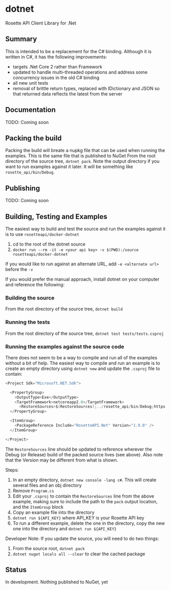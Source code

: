 # dotnet

Rosette API Client Library for .Net

## Summary

This is intended to be a replacement for the C# binding.  Although it is written in C#, it has the following improvements:

- targets .Net Core 2 rather than Framework
- updated to handle multi-threaded operations and address some concurrency issues in the old C# binding
- all new unit tests
- removal of brittle return types, replaced with IDictionary and JSON so that returned data reflects the latest from the server

## Documentation

TODO: Coming soon

## Packing the build

Packing the build will breate a nupkg file that can be used when running the examples.  This is the same file that is published to NuGet
From the root directory of the source tree, `dotnet pack`.  Note the output directory if you want to run examples against it later.  It will be something like `rosette_api/bin/Debug`.

## Publishing

TODO: Coming soon

## Building, Testing and Examples

The easiest way to build and test the source and run the examples against it is to use `rosetteapi/docker-dotnet`

1. cd to the root of the dotnet source
1. `docker run --rm -it -e <your api key> -v $(PWD):/source rosetteapi/docker-dotnet`

If you would like to run against an alternate URL, add `-e <alternate url>` before the `-v`

If you would prefer the manual approach, install dotnet on your computer and reference the following:

### Building the source

From the root directory of the source tree, `dotnet build`

### Running the tests

From the root directory of the source tree, `dotnet test tests/tests.csproj`

### Running the examples against the source code

There does not seem to be a way to compile and run all of the examples without a bit of help. The easiest way to compile and run an example is to create an empty directory using `dotnet new` and update the `.csproj` file to contain:

```csharp
<Project Sdk="Microsoft.NET.Sdk">

  <PropertyGroup>
    <OutputType>Exe</OutputType>
    <TargetFramework>netcoreapp2.0</TargetFramework>
      <RestoreSources>$(RestoreSources);../rosette_api/bin/Debug;https://api.nuget.org/v3/index.json</RestoreSources>
  </PropertyGroup>

  <ItemGroup>
    <PackageReference Include="RosetteAPI.Net" Version="1.9.0" />
  </ItemGroup>

</Project>
```
The `RestoreSources` line should be updated to reference wherever the Debug (or Release) build of the packed source lives (see above).  Also note that the Version may be different from what is shown.

Steps:

1. In an empty directory, `dotnet new console -lang c#`.  This will create several files and an obj directory
1. Remove `Program.cs`
1. Edit your `.csproj` to contain the `RestoreSources` line from the above example, making sure to include the path to the `pack` output location, and the `ItemGroup` block
1. Copy an example file into the directory
1. `dotnet run ${API_KEY}` where API_KEY is your Rosette API key
1. To run a different example, delete the one in the directory, copy the new one into the directory and `dotnet run ${API_KEY}`

Developer Note:  If you update the source, you will need to do two things:

1. From the source root, `dotnet pack`
1. `dotnet nuget locals all --clear` to clear the cached package


## Status

In development.  Nothing published to NuGet, yet
